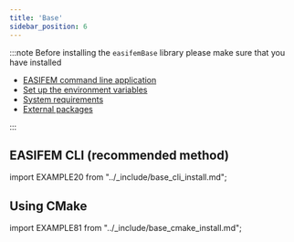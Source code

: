 ```yaml
---
title: 'Base'
sidebar_position: 6
---
```


:::note
Before installing the `easifemBase` library please make sure that you have installed

- [EASIFEM command line application](./install-easifem-cli.md)
- [Set up the environment variables](./setup-environment.md)
- [System requirements](./install-system-requirements.md)
- [External packages](./install-extpkgs.md)

:::

## EASIFEM CLI (recommended method)

import EXAMPLE20 from "../_include/base_cli_install.md";

<EXAMPLE20 />

## Using CMake

import EXAMPLE81 from "../_include/base_cmake_install.md";

<EXAMPLE81 />
